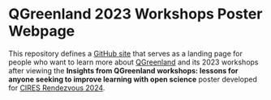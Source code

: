 # QGreenland 2023 Workshops Poster Webpage

This repository defines a [GitHub
site](https://nsidc.github.io/qgreenland-workshops-poster-site/) that serves as
a landing page for people who want to learn more about
[QGreenland](https://qgreenland.org) and its 2023 workshops after viewing the
**Insights from QGreenland workshops: lessons for anyone seeking to improve
learning with open science** poster developed for [CIRES Rendezvous
2024](https://ciresevents.colorado.edu/rendezvous/).
